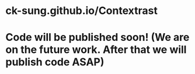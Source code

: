 # ck-sung.github.io/Contextrast
# Code will be published soon! (We are on the future work. After that we will publish code ASAP)
